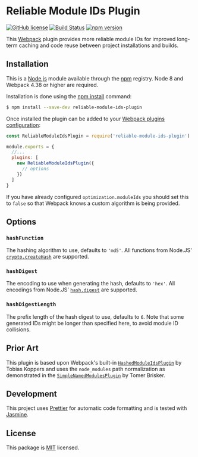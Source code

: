 # Reliable Module IDs Plugin

[![GitHub license](https://img.shields.io/badge/license-MIT-blue.svg)](https://github.com/i-like-robots/reliable-module-ids-plugin/blob/master/LICENSE) [![Build Status](https://travis-ci.org/i-like-robots/reliable-module-ids-plugin.svg?branch=master)](https://travis-ci.org/i-like-robots/reliable-module-ids-plugin) [![npm version](https://img.shields.io/npm/v/reliable-module-ids-plugin.svg?style=flat)](https://www.npmjs.com/package/reliable-module-ids-plugin)

This [Webpack] plugin provides more reliable module IDs for improved long-term caching and code reuse between project installations and builds.

[Webpack]: https://webpack.js.org/


## Installation

This is a [Node.js] module available through the [npm] registry. Node 8 and Webpack 4.38 or higher are required.

Installation is done using the [npm install] command:

```sh
$ npm install --save-dev reliable-module-ids-plugin
```

Once installed the plugin can be added to your [Webpack plugins configuration][plugins]:

```js
const ReliableModuleIdsPlugin = require('reliable-module-ids-plugin')

module.exports = {
  //...
  plugins: [
    new ReliableModuleIdsPlugin({
      // options
    })
  ]
}
```

If you have already configured `optimization.moduleIds` you should set this to `false` so that Webpack knows a custom algorithm is being provided.

[Node.js]: https://nodejs.org/
[npm]: http://npmjs.com/
[npm install]: https://docs.npmjs.com/getting-started/installing-npm-packages-locally
[plugins]: https://webpack.js.org/configuration/plugins/


## Options

### `hashFunction`

The hashing algorithm to use, defaults to `'md5'`. All functions from Node.JS' [`crypto.createHash`][createHash] are supported.

### `hashDigest`

The encoding to use when generating the hash, defaults to `'hex'`. All encodings from Node.JS' [`hash.digest`][digest] are supported.

### `hashDigestLength`

The prefix length of the hash digest to use, defaults to `6`. Note that some generated IDs might be longer than specified here, to avoid module ID collisions.

[createHash]: https://nodejs.org/api/crypto.html#crypto_crypto_createhash_algorithm_options
[digest]: https://nodejs.org/api/crypto.html#crypto_hash_digest_encoding


##  Prior Art

This plugin is based upon Webpack's built-in [`HashedModuleIdsPlugin`][hashed-plugin] by Tobias Koppers and uses the `node_modules` path normalization as demonstrated in the [`SimpleNamedModulesPlugin`][simple-plugin] by Tomer Brisker.

[hashed-plugin]: https://webpack.js.org/plugins/hashed-module-ids-plugin/
[simple-plugin]: https://github.com/tbrisker/simple-named-modules-plugin-webpack


## Development

This project uses [Prettier] for automatic code formatting and is tested with [Jasmine].

[Prettier]: https://prettier.io/
[Jasmine]: http://jasmine.github.io/


## License

This package is [MIT] licensed.

[MIT]: https://opensource.org/licenses/MIT